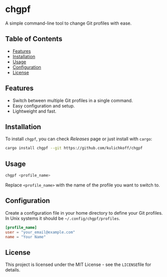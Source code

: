 # chgpf

A simple command-line tool to change Git profiles with ease.

## Table of Contents

- [Features](#features)
- [Installation](#installation)
- [Usage](#usage)
- [Configuration](#configuration)
- [License](#license)

## Features

- Switch between multiple Git profiles in a single command.
- Easy configuration and setup.
- Lightweight and fast.

## Installation

To install `chgpf`, you can check *Releases* page or just install with `cargo`:

```bash
cargo install chgpf --git https://github.com/kulichkoff/chgpf
```

## Usage

```bash
chgpf <profile_name>
```

Replace `<profile_name>` with the name of the profile you want to switch to.

## Configuration

Create a configuration file in your home directory to define your Git
profiles. In Unix systems it should be `~/.config/chgpf/profiles`.

```toml
[profile_name]
user = "your_email@example.com"
name = "Your Name"
```

## License

This project is licensed under the MIT License - see the `LICENSE`file
for details.
